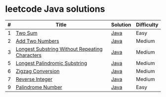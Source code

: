 # leetcode Java solutions


| #   | Title                                                                                                       | Solution                                         | Difficulty |
|-----|-------------------------------------------------------------------------------------------------------------|--------------------------------------------------|------------|
| 1   | [Two Sum](https://leetcode.com/problems/two-sum/)                                                           | [Java](./src/two-sum.java)                       | Easy       |
| 2   | [Add Two Numbers](https://leetcode.com/problems/add-two-numbers/)                                           | [Java](./src/add-two-numbers.java)               | Medium     |
| 3   | [Longest Substring Without Repeating Characters](https://leetcode.com/problems/longest-substring-without-repeating-characters/) | [Java](./src/longest-sub-without-rep-char.java)  | Medium     |
| 5   | [Longest Palindromic Substring](https://leetcode.com/problems/longest-palindromic-substring/)               | [Java](./src/Longest-Palindromic-Substring.java) | Medium     |
| 6   | [Zigzag Conversion](https://leetcode.com/problems/zigzag-conversion/)                | [Java](./src/Zigzag-Conversion.java)             | Medium     |
| 7   | [Reverse Integer](https://leetcode.com/problems/reverse-integer/)                                 | [Java](./src/Reverse-Integer.java)               | Medium     |
| 9   | [Palindrome Number](https://leetcode.com/problems/palindrome-number/)                                 | [Java](./src/palindrome-number.java)             | Easy       |